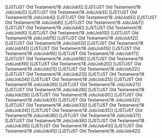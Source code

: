 [[JST/JST Old Testament/18 Job/Job1]]
[[JST/JST Old Testament/18 Job/Job2]]
[[JST/JST Old Testament/18 Job/Job3]]
[[JST/JST Old Testament/18 Job/Job4]]
[[JST/JST Old Testament/18 Job/Job5]]
[[JST/JST Old Testament/18 Job/Job6]]
[[JST/JST Old Testament/18 Job/Job7]]
[[JST/JST Old Testament/18 Job/Job8]]
[[JST/JST Old Testament/18 Job/Job9]]
[[JST/JST Old Testament/18 Job/Job10]]
[[JST/JST Old Testament/18 Job/Job11]]
[[JST/JST Old Testament/18 Job/Job12]]
[[JST/JST Old Testament/18 Job/Job13]]
[[JST/JST Old Testament/18 Job/Job14]]
[[JST/JST Old Testament/18 Job/Job15]]
[[JST/JST Old Testament/18 Job/Job16]]
[[JST/JST Old Testament/18 Job/Job17]]
[[JST/JST Old Testament/18 Job/Job18]]
[[JST/JST Old Testament/18 Job/Job19]]
[[JST/JST Old Testament/18 Job/Job20]]
[[JST/JST Old Testament/18 Job/Job21]]
[[JST/JST Old Testament/18 Job/Job22]]
[[JST/JST Old Testament/18 Job/Job23]]
[[JST/JST Old Testament/18 Job/Job24]]
[[JST/JST Old Testament/18 Job/Job25]]
[[JST/JST Old Testament/18 Job/Job26]]
[[JST/JST Old Testament/18 Job/Job27]]
[[JST/JST Old Testament/18 Job/Job28]]
[[JST/JST Old Testament/18 Job/Job29]]
[[JST/JST Old Testament/18 Job/Job30]]
[[JST/JST Old Testament/18 Job/Job31]]
[[JST/JST Old Testament/18 Job/Job32]]
[[JST/JST Old Testament/18 Job/Job33]]
[[JST/JST Old Testament/18 Job/Job34]]
[[JST/JST Old Testament/18 Job/Job35]]
[[JST/JST Old Testament/18 Job/Job36]]
[[JST/JST Old Testament/18 Job/Job37]]
[[JST/JST Old Testament/18 Job/Job38]]
[[JST/JST Old Testament/18 Job/Job39]]
[[JST/JST Old Testament/18 Job/Job40]]
[[JST/JST Old Testament/18 Job/Job41]]
[[JST/JST Old Testament/18 Job/Job42]]
